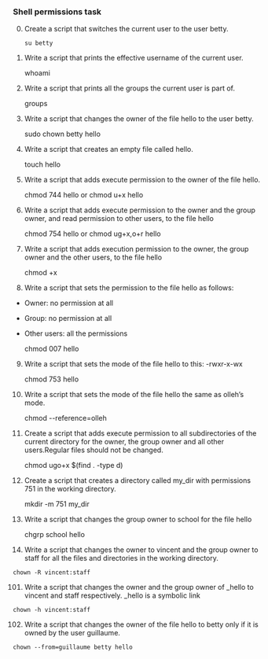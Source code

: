 ### Shell permissions task

0. Create a script that switches the current user to the user betty.
     ```
     su betty
     ```
1. Write a script that prints the effective username of the current user.
    
    whoami
    
2. Write a script that prints all the groups the current user is part of.
    
    groups
    
3. Write a script that changes the owner of the file hello to the user betty.
    
    sudo chown betty hello
    
4. Write a script that creates an empty file called hello.
    
    touch hello
    
5. Write a script that adds execute permission to the owner of the file hello.
    
    chmod 744 hello or chmod u+x hello
    
6. Write a script that adds execute permission to the owner and the group owner, and read permission to other users, to the file hello
    
    chmod 754 hello or chmod ug+x,o+r hello
    
7. Write a script that adds execution permission to the owner, the group owner and the other users, to the file hello
    
    chmod +x
    
8. Write a script that sets the permission to the file hello as follows:
  * Owner: no permission at all
  * Group: no permission at all
  * Other users: all the permissions
    
    chmod 007 hello
    
9. Write a script that sets the mode of the file hello to this: -rwxr-x-wx
    
    chmod 753 hello
    
10. Write a script that sets the mode of the file hello the same as olleh’s mode.
    
    chmod --reference=olleh
    
11. Create a script that adds execute permission to all subdirectories of the current directory for the owner, the group owner and all other users.Regular files should not be changed.
    
    chmod ugo+x $(find . -type d)
    
12. Create a script that creates a directory called my_dir with permissions 751 in the working directory.
    
    mkdir -m 751 my_dir
    
13. Write a script that changes the group owner to school for the file hello
     
     chgrp school hello
    
100. Write a script that changes the owner to vincent and the group owner to staff for all the files and directories in the working directory.
    
    chown -R vincent:staff
    
101. Write a script that changes the owner and the group owner of _hello to vincent and staff respectively. _hello is a symbolic link
    
    chown -h vincent:staff
    
102. Write a script that changes the owner of the file hello to betty only if it is owned by the user guillaume.

    chown --from=guillaume betty hello
   

